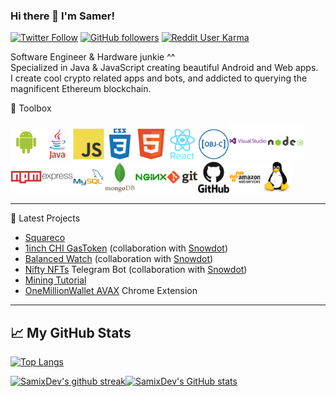 ### Hi there 👋 I'm Samer!
[![Twitter Follow](https://img.shields.io/twitter/follow/samix_94?label=People%20following%20me%20on%20Twitter&style=social)](https://twitter.com/intent/follow?screen_name=samix_94)
[![GitHub followers](https://img.shields.io/github/followers/SamixDev?style=social)](https://github.com/SamixDev)
[![Reddit User Karma](https://img.shields.io/reddit/user-karma/combined/samix_94?style=social)](https://www.reddit.com/user/Samix_94)

Software Engineer & Hardware junkie ^^<br>
Specialized in Java & JavaScript creating beautiful Android and Web apps.<br>
I create cool crypto related apps and bots, and addicted to querying the magnificent Ethereum blockchain.

🧰 Toolbox

<img src="https://github.com/devicons/devicon/blob/master/icons/android/android-original-wordmark.svg" alt="Android Studio" width="50" height="50"/><img src="https://github.com/devicons/devicon/blob/master/icons/java/java-original-wordmark.svg" alt="Java" width="50" height="50"/><img src="https://github.com/devicons/devicon/blob/master/icons/javascript/javascript-original.svg" alt="JavaScript" width="50" height="50"/><img src="https://github.com/devicons/devicon/blob/master/icons/css3/css3-plain-wordmark.svg" alt="CSS" width="50" height="50"/><img src="https://github.com/devicons/devicon/blob/master/icons/html5/html5-original.svg" alt="HTML" width="50" height="50"/><img src="https://github.com/devicons/devicon/blob/master/icons/react/react-original-wordmark.svg" alt="ReactJs" width="50" height="50"/><img src="https://github.com/devicons/devicon/blob/master/icons/objectivec/objectivec-plain.svg" alt="ObjectiveC" width="50" height="50"/><img src="https://github.com/devicons/devicon/blob/master/icons/visualstudio/visualstudio-plain-wordmark.svg" alt="VsCode" width="60" height="60"/><img src="https://github.com/devicons/devicon/blob/master/icons/nodejs/nodejs-original-wordmark.svg" alt="NodeJS" width="60" height="60"/><img src="https://github.com/devicons/devicon/blob/master/icons/npm/npm-original-wordmark.svg" alt="npm" width="50" height="50"/><img src="https://github.com/devicons/devicon/blob/master/icons/express/express-original-wordmark.svg" alt="ExpressJS" width="50" height="50"/><img src="https://github.com/devicons/devicon/blob/master/icons/mysql/mysql-original-wordmark.svg" alt="MySQL" width="50" height="50"/><img src="https://github.com/devicons/devicon/blob/master/icons/mongodb/mongodb-original-wordmark.svg" alt="MongoDB" width="50" height="50"/><img src="https://github.com/devicons/devicon/blob/master/icons/nginx/nginx-original.svg" alt="nginx" width="50" height="50"/><img src="https://github.com/devicons/devicon/blob/master/icons/git/git-original-wordmark.svg" alt="Git" width="50" height="50"/><img src="https://github.com/devicons/devicon/blob/master/icons/github/github-original-wordmark.svg" alt="GitHub" width="50" height="50"/><img src="https://github.com/devicons/devicon/blob/master/icons/amazonwebservices/amazonwebservices-original-wordmark.svg" alt="AWS" width="50" height="50"/><img src="https://github.com/devicons/devicon/blob/master/icons/linux/linux-original.svg" alt="linux" width="50" height="50"/>

---


📘 Latest Projects

- [Squareco](https://squareco.co/)
- [1inch CHI GasToken](https://1inchstats.xyz/) (collaboration with [Snowdot](https://github.com/snowdot))
- [Balanced Watch](https://balnwatch.xyz/) (collaboration with [Snowdot](https://github.com/snowdot))
- [Nifty NFTs](https://twitter.com/nifty_nfts) Telegram Bot (collaboration with [Snowdot](https://github.com/snowdot))
- [Mining Tutorial](https://samixdev.github.io/Mining-Tutorial/)
- [OneMillionWallet AVAX](https://github.com/SamixDev/OneMillionWallet) Chrome Extension
---
## &#x1f4c8; My GitHub Stats

[![Top Langs](https://github-readme-stats.vercel.app/api/top-langs/?username=SamixDev&hide=html,css&theme=dracula)](https://github.com/anuraghazra/github-readme-stats)

[![SamixDev's github streak](https://github-readme-streak-stats.herokuapp.com/?user=SamixDev&theme=dracula)](https://github.com/DenverCoder1/github-readme-streak-stats)[![SamixDev's GitHub stats](https://github-readme-stats.vercel.app/api?username=SamixDev&theme=dracula)](https://github.com/anuraghazra/github-readme-stats)

<!--
**SamixDev/SamixDev** is a ✨ _special_ ✨ repository because its `README.md` (this file) appears on your GitHub profile.

Here are some ideas to get you started:

- 🔭 I’m currently working on ...
- 🌱 I’m currently learning ...
- 👯 I’m looking to collaborate on ...
- 🤔 I’m looking for help with ...
- 💬 Ask me about ...
- 📫 How to reach me: ...
- 😄 Pronouns: ...
- ⚡ Fun fact: ...
-->
